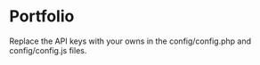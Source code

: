 # Portfolio

Replace the API keys with your owns in the config/config.php and config/config.js files.
